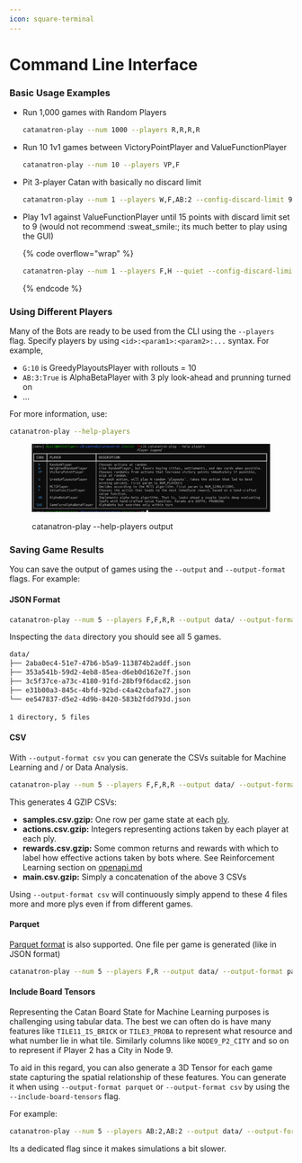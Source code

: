 ```yaml
---
icon: square-terminal
---
```


# Command Line Interface

### Basic Usage Examples

*   Run 1,000 games with Random Players

    ```bash
    catanatron-play --num 1000 --players R,R,R,R 
    ```
*   Run 10 1v1 games between VictoryPointPlayer and ValueFunctionPlayer

    ```bash
    catanatron-play --num 10 --players VP,F 
    ```
*   Pit 3-player Catan with basically no discard limit

    ```bash
    catanatron-play --num 1 --players W,F,AB:2 --config-discard-limit 999
    ```
*   Play 1v1 against ValueFunctionPlayer until 15 points with discard limit set to 9 (would not recommend :sweat\_smile:; its much better to play using the GUI)

    {% code overflow="wrap" %}
    ```bash
    catanatron-play --num 1 --players F,H --quiet --config-discard-limit 9 --config-vps-to-win 15 
    ```
    {% endcode %}

### Using Different Players

Many of the Bots are ready to be used from the CLI using the `--players` flag. Specify players by using `<id>:<param1>:<param2>:...` syntax. For example,

* `G:10` is GreedyPlayoutsPlayer with rollouts = 10
* `AB:3:True` is AlphaBetaPlayer with 3 ply look-ahead and prunning turned on
* ...

For more information, use:

```bash
catanatron-play --help-players
```

<figure><img src="../.gitbook/assets/Screenshot 2025-05-21 111738.png" alt=""><figcaption><p>catanatron-play --help-players output</p></figcaption></figure>

### Saving Game Results

You can save the output of games using the `--output` and `--output-format` flags. For example:&#x20;

#### JSON Format

```bash
catanatron-play --num 5 --players F,F,R,R --output data/ --output-format json
```

Inspecting the `data` directory you should see all 5 games.

```
data/
├── 2aba0ec4-51e7-47b6-b5a9-113874b2addf.json
├── 353a541b-59d2-4eb8-85ea-d6eb0d162e7f.json
├── 3c5f37ce-a73c-4180-91fd-28bf9f6dacd2.json
├── e31b00a3-845c-4bfd-92bd-c4a42cbafa27.json
└── ee547837-d5e2-4d9b-8420-583b2fdd793d.json

1 directory, 5 files
```

#### CSV

With `--output-format csv` you can generate the CSVs suitable for Machine Learning and / or Data Analysis.

```bash
catanatron-play --num 5 --players F,F,R,R --output data/ --output-format csv
```

This generates 4 GZIP CSVs:

* **samples.csv.gzip:** One row per game state at each [ply](../core-concepts.md).
* **actions.csv.gzip:** Integers representing actions taken by each player at each ply.
* **rewards.csv.gzip:** Some common returns and rewards with which to label how effective actions taken by bots where. See Reinforcement Learning section on [openapi.md](../advanced/openapi.md "mention")
* **main.csv.gzip:** Simply a concatenation of the above 3 CSVs

Using `--output-format csv` will continuously simply append to these 4 files more and more plys even if from different games.

#### Parquet

[Parquet format](https://parquet.apache.org/) is also supported. One file per game is generated (like in JSON format)

```bash
catanatron-play --num 5 --players F,R --output data/ --output-format parquet
```

#### Include Board Tensors

Representing the Catan Board State for Machine Learning purposes is challenging using tabular data. The best we can often do is have many features like `TILE11_IS_BRICK` or `TILE3_PROBA` to represent what resource and what number lie in what tile. Similarly columns like `NODE9_P2_CITY` and so on to represent if Player 2 has a City in Node 9.

To aid in this regard, you can also generate a 3D Tensor for each game state capturing the spatial relationship of these features. You can generate it when using `--output-format parquet` or `--output-format csv` by using the `--include-board-tensors` flag.

For example:

```bash
catanatron-play --num 5 --players AB:2,AB:2 --output data/ --output-format csv --include-board-tensor
```

Its a dedicated flag since it makes simulations a bit slower.
